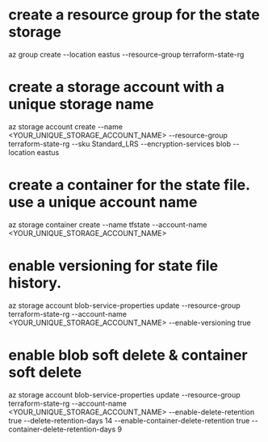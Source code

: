 # create a resource group for the state storage
az group create --location eastus --resource-group terraform-state-rg

# create a storage account with a unique storage name 
az storage account create --name <YOUR_UNIQUE_STORAGE_ACCOUNT_NAME> --resource-group terraform-state-rg --sku Standard_LRS --encryption-services blob --location eastus

# create a container for the state file. use a unique account name
az storage container create --name tfstate --account-name <YOUR_UNIQUE_STORAGE_ACCOUNT_NAME>

# enable versioning for state file history.
az storage account blob-service-properties update --resource-group terraform-state-rg --account-name <YOUR_UNIQUE_STORAGE_ACCOUNT_NAME> --enable-versioning true

# enable blob soft delete & container soft delete
az storage account blob-service-properties update --resource-group terraform-state-rg --account-name <YOUR_UNIQUE_STORAGE_ACCOUNT_NAME> --enable-delete-retention true --delete-retention-days 14 --enable-container-delete-retention true --container-delete-retention-days 9

